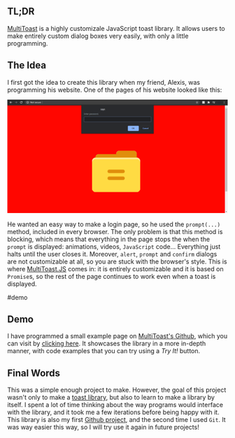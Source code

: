 ## TL;DR

[MultiToast](https://github.com/Bricktech2000/multiToast) is a highly customizale JavaScript toast library. It allows users to make entirely custom dialog boxes very easily, with only a little programming.

## The Idea

I first got the idea to create this library when my friend, Alexis, was programming his website. One of the pages of his website looked like this:

![](./screenshot.png)

He wanted an easy way to make a login page, so he used the `prompt(...)` method, included in every browser. The only problem is that this method is blocking, which means that everything in the page stops the when the `prompt` is displayed: animations, videos, `JavaScript` code... Everything just halts until the user closes it. Moreover, `alert`, `prompt` and `confirm` dialogs are not customizable at all, so you are stuck with the browser's style. This is where [MultiToast.JS](https://github.com/Bricktech2000/multiToast) comes in: it is entirely customizable and it is based on `Promise`s, so the rest of the page continues to work even when a toast is displayed.

#demo

## Demo

I have programmed a small example page on [MultiToast's Github](https://github.com/Bricktech2000/multiToast), which you can visit by [clicking here](./example/example.html). It showcases the library in a more in-depth manner, with code examples that you can try using a _Try It!_ button.

## Final Words

This was a simple enough project to make. However, the goal of this project wasn't only to make a [toast library](https://github.com/Bricktech2000/multiToast), but also to learn to make a library by itself. I spent a lot of time thinking about the way programs would interface with the library, and it took me a few iterations before being happy with it. This library is also my first [Github project](https://github.com/Bricktech2000/), and the second time I used `Git`. It was way easier this way, so I will try use it again in future projects!

